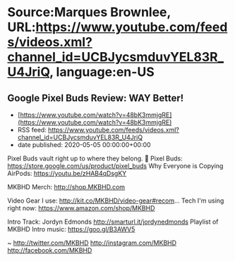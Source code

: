 # Source:Marques Brownlee, URL:https://www.youtube.com/feeds/videos.xml?channel_id=UCBJycsmduvYEL83R_U4JriQ, language:en-US

## Google Pixel Buds Review: WAY Better!
 - [https://www.youtube.com/watch?v=48bK3mmjgRE](https://www.youtube.com/watch?v=48bK3mmjgRE)
 - RSS feed: https://www.youtube.com/feeds/videos.xml?channel_id=UCBJycsmduvYEL83R_U4JriQ
 - date published: 2020-05-05 00:00:00+00:00

Pixel Buds vault right up to where they belong. 🐼
Pixel Buds: https://store.google.com/us/product/pixel_buds
Why Everyone is Copying AirPods: https://youtu.be/zHAB4qDsgKY

MKBHD Merch: http://shop.MKBHD.com

Video Gear I use: http://kit.co/MKBHD/video-gear#recom...
Tech I'm using right now: https://www.amazon.com/shop/MKBHD

Intro Track: Jordyn Edmonds http://smarturl.it/jordynedmonds
Playlist of MKBHD Intro music: https://goo.gl/B3AWV5

~
http://twitter.com/MKBHD
http://instagram.com/MKBHD
http://facebook.com/MKBHD

